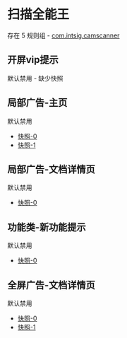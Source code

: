 # 扫描全能王

存在 5 规则组 - [com.intsig.camscanner](/src/apps/com.intsig.camscanner.ts)

## 开屏vip提示

默认禁用 - 缺少快照

## 局部广告-主页

默认禁用

- [快照-0](https://i.gkd.li/import/12668813)
- [快照-1](https://i.gkd.li/import/15210194)

## 局部广告-文档详情页

默认禁用

- [快照-0](https://i.gkd.li/i/15521471)

## 功能类-新功能提示

默认禁用

- [快照-0](https://i.gkd.li/i/15521511)

## 全屏广告-文档详情页

默认禁用

- [快照-0](https://i.gkd.li/i/15847787)
- [快照-1](https://i.gkd.li/i/15858222)

